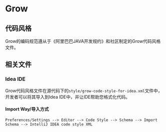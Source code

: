 # Grow

## 代码风格
Grow的编码规范遵从于《阿里巴巴JAVA开发规约》和社区制定的Grow代码风格文件。

## 相关文件

### Idea IDE

Grow代码风格文件在源代码下的`style/grow-code-style-for-idea.xml`文件中，开发者可以将其导入到Idea IDE中，并让IDE帮助您格式化代码。

#### Import Way/导入方式

```
Preferences/Settings --> Editor --> Code Style --> Schema --> Import Schema --> IntelliJ IDEA code style XML
```